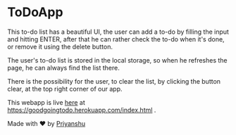 # ToDoApp
This to-do list has a beautiful UI, the user can add a to-do by filling the input and hitting ENTER, after that he can rather check the to-do when it's done, or remove it using the delete button.

The user's to-do list is stored in the local storage, so when he refreshes the page, he can always find the list there.

There is the possibility for the user, to clear the list, by clicking the button clear, at the top right corner of our app.

This webapp is live <a href="https://goodgoingtodo.herokuapp.com/index.html" target="_blank">here</a> at https://goodgoingtodo.herokuapp.com/index.html .

Made with ❤ by <a href="https://github.com/priyanshu-shubham/">Priyanshu</a>
